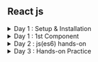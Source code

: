 ## React js

<details markdown=block>
<summary markdown=span>Day 1 : Setup & Installation</summary>

## Getting Started`*`

### Test if node.js is available on your pc => go to cmd and type

```sh
node -v
npm -v
```

```sh
if(!version) {
  goto("https://nodejs.org/en/");
}
```

### Install vite + react

```sh
npm create vite@latest ./
# y to proceed
# Select a framework: React
# Select a variant: JavaScript + SWC
npm install
npm run dev
```

### Install tailwindCSS

```sh
npm install -D tailwindcss postcss autoprefixer
npx tailwindcss init -p
```

### Replace <em>`tailwind.config.js`</em> inner codes with

```
/** @type {import('tailwindcss').Config} \*/
export default {
content: [
"./index.html",
"./src/**/\*.{js,ts,jsx,tsx}",
],
theme: {
extend: {},
},
plugins: [],
}
```

### Paste these lines in <em>`index.css`</em>

```
@tailwind base;
@tailwind components;
@tailwind utilities;
```

### 2. Install and Run`*`

Run the following commands in your terminal:

```sh
npm install
npm run dev
```

- <b><em>`npm install`</em></b> to install the node_modules on your local repo which has been .gitignore in this github repo.
- <b><em>`npm run dev`</em></b> for running this in your browser, by default it opens in port http://localhost:5173/

### File Structure

```bash
    .
    ├── node_modules
    ├── public
    ├── src
    │   ├── assets
            ├── react.svg
    │   ├── App.css
    │   ├── App.jsx
    │   ├── index.css
    │   └── main.jsx
    ├── .eslintrc.cjs
    ├── .gitignore
    ├── index.html
    ├── package-lock.json
    ├── package.json
    ├── postcss.config.js
    ├── README.md
    ├── tailwind.config.js
    └── vite.config.js
```

---

</details>

<details markdown=block>
<summary markdown=span>Day 1 : 1st Component</summary>

### File Structure

```bash
    .
    ├── node_modules
    ├── public
    ├── src
    │   ├── assets
            ├── react.svg
        ├── components
            ├── Hello.jsx
    │   ├── App.jsx
    │   ├── index.css
    │   └── main.jsx
    ├── .eslintrc.cjs
    ├── .gitignore
    ├── index.html
    ├── package-lock.json
    ├── package.json
    ├── postcss.config.js
    ├── README.md
    ├── tailwind.config.js
    └── vite.config.js
```

### Codes `Hello.jsx`

```javascript
import React from "react";

const Hello = () => {
  return (
    <>
      <h1>Hello, World!</h1>
    </>
  );
};

export default Hello;
```

### Codes `Hello.jsx`

```javascript
import React from "react";
import Hello from "./components/Hello";

const App = () => {
  return (
    <>
      <Hello />
    </>
  );
};

export default App;
```

- open in port http://localhost:5173/

</details>

<details markdown=block>
<summary markdown=span>Day 2 : js(es6) hands-on</summary>

## Syllabus

- let, const
- Arrow functions
- Ternary Operator ( ? : )
- Spread(...) operator
- Template literals (backticks) ``

- Maps

- Modules

## Codes

```javascript
import React from "react";

const Hello = () => {
  const name = "Purna";
  return <h1>Hello, {name}!</h1>;
};

export default Hello;
```

```javascript
import React from "react";

const Hello = () => {
  const name = "Purna";
  if (name) {
    return <h1>Hello, {name}!</h1>;
  } else {
    return <h1>Hello, World!</h1>;
  }
};

export default Hello;
```

- `normal function` vs `arrow function` Syntax

```javascript
function add(a, b) {
  return a + b;
}

const add = (a, b) => a + b;
```

### Assignments

<details markdown=block>
<summary markdown=span>1. Create a counter using let const</summary>

### `Counter.jsx`

```javascript
import React, { useState } from "react";

const Counter = () => {
  let [count, setCount] = useState(0);

  const increment = () => {
    setCount(count + 1);
  };

  const decrement = () => {
    setCount(count - 1);
  };

  return (
    <div>
      <h2>Count: {count}</h2>
      <button onClick={increment}>Increment</button>
      <button onClick={decrement}>Decrement</button>
    </div>
  );
};

export default Counter;
```

### `App.jsx`

```javascript
import React from "react";
import Counter from "./components/Counter";

const App = () => {
  return (
    <>
      <Counter />
    </>
  );
};

export default App;
```

</details>

<details markdown=block>
<summary markdown=span>2. Assigments :  Find whether the temperature is warm or cold .. use ternary operator and Math.random()</summary>

### `TemperatureDisplay.jsx`

```javascript
import React, { useState } from "react";

const TemperatureDisplay = () => {
  const [temperature] = useState(Math.floor(Math.random() * 50));

  return (
    <div>
      <h2>Current Temperature: {temperature}°C</h2>
      {temperature > 25 ? <p>It's warm outside!</p> : <p>It's cool outside!</p>}
    </div>
  );
};

export default TemperatureDisplay;
```

### `App.jsx`

```javascript
import React from "react";
import TemperatureDisplay from "./components/TemperatureDisplay";

const App = () => {
  return (
    <>
      <TemperatureDisplay />
    </>
  );
};

export default App;
```

</details>
</details>

<details markdown=block>
<summary markdown=span>Day 3 : Hands-on Practice</summary>

### Syllabus

- JavaScript Array Objects
- json
- Hooks (useState)


</details>
</details>
</details>
